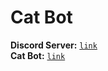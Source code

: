 # Cat Bot
**Discord Server:** [` link `](https://discord.gg/GaabpYavt2)<br>
**Cat Bot:** [` link `]()

